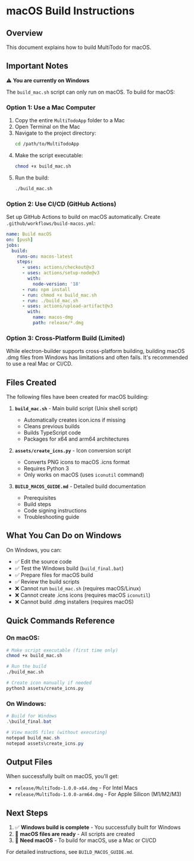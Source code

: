 # macOS Build Instructions

## Overview
This document explains how to build MultiTodo for macOS.

## Important Notes

⚠️ **You are currently on Windows**

The `build_mac.sh` script can only run on macOS. To build for macOS:

### Option 1: Use a Mac Computer
1. Copy the entire `MultiTodoApp` folder to a Mac
2. Open Terminal on the Mac
3. Navigate to the project directory:
   ```bash
   cd /path/to/MultiTodoApp
   ```
4. Make the script executable:
   ```bash
   chmod +x build_mac.sh
   ```
5. Run the build:
   ```bash
   ./build_mac.sh
   ```

### Option 2: Use CI/CD (GitHub Actions)
Set up GitHub Actions to build on macOS automatically. Create `.github/workflows/build-macos.yml`:

```yaml
name: Build macOS
on: [push]
jobs:
  build:
    runs-on: macos-latest
    steps:
      - uses: actions/checkout@v3
      - uses: actions/setup-node@v3
        with:
          node-version: '18'
      - run: npm install
      - run: chmod +x build_mac.sh
      - run: ./build_mac.sh
      - uses: actions/upload-artifact@v3
        with:
          name: macos-dmg
          path: release/*.dmg
```

### Option 3: Cross-Platform Build (Limited)
While electron-builder supports cross-platform building, building macOS .dmg files from Windows has limitations and often fails. It's recommended to use a real Mac or CI/CD.

## Files Created

The following files have been created for macOS building:

1. **`build_mac.sh`** - Main build script (Unix shell script)
   - Automatically creates icon.icns if missing
   - Cleans previous builds
   - Builds TypeScript code
   - Packages for x64 and arm64 architectures

2. **`assets/create_icns.py`** - Icon conversion script
   - Converts PNG icons to macOS .icns format
   - Requires Python 3
   - Only works on macOS (uses `iconutil` command)

3. **`BUILD_MACOS_GUIDE.md`** - Detailed build documentation
   - Prerequisites
   - Build steps
   - Code signing instructions
   - Troubleshooting guide

## What You Can Do on Windows

On Windows, you can:
- ✅ Edit the source code
- ✅ Test the Windows build (`build_final.bat`)
- ✅ Prepare files for macOS build
- ✅ Review the build scripts
- ❌ Cannot run `build_mac.sh` (requires macOS/Linux)
- ❌ Cannot create .icns icons (requires macOS `iconutil`)
- ❌ Cannot build .dmg installers (requires macOS)

## Quick Commands Reference

### On macOS:
```bash
# Make script executable (first time only)
chmod +x build_mac.sh

# Run the build
./build_mac.sh

# Create icon manually if needed
python3 assets/create_icns.py
```

### On Windows:
```powershell
# Build for Windows
.\build_final.bat

# View macOS files (without executing)
notepad build_mac.sh
notepad assets\create_icns.py
```

## Output Files

When successfully built on macOS, you'll get:
- `release/MultiTodo-1.0.0-x64.dmg` - For Intel Macs
- `release/MultiTodo-1.0.0-arm64.dmg` - For Apple Silicon (M1/M2/M3)

## Next Steps

1. ✅ **Windows build is complete** - You successfully built for Windows
2. 📝 **macOS files are ready** - All scripts are created
3. 🍎 **Need macOS** - To build for macOS, use a Mac or CI/CD

For detailed instructions, see `BUILD_MACOS_GUIDE.md`.


